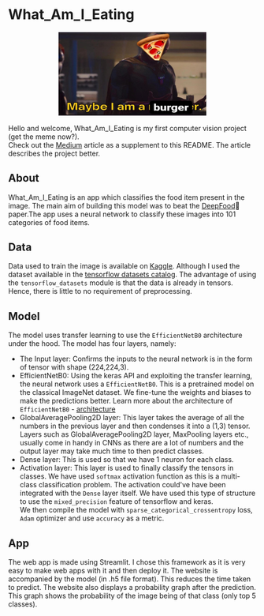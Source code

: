 # What_Am_I_Eating
<p align="center">
    <img width=300 height=168.75 src="assets/meme.jpeg">
</p>


Hello and welcome, What_Am_I_Eating is my first computer vision project (get the meme now?).  
Check out the [Medium](https://medium.com/@ishandandekar/foodvision-3843f38be45e) article as a supplement to this README. The article describes the project better.

## About
What_Am_I_Eating is an app which classifies the food item present in the image.  The main aim of building this model was to beat the [DeepFood](https://arxiv.org/abs/1606.05675)📄 paper.The app uses a neural network to classify these images into 101 categories of food items.

## Data
Data used to train the image is available on [Kaggle](https://www.kaggle.com/datasets/dansbecker/food-101). Although I used the dataset available in the [tensorflow datasets catalog](https://www.tensorflow.org/datasets/catalog/food101). The advantage of using the `tensorflow_datasets` module is that the data is already in tensors. Hence, there is little to no requirement of preprocessing.

## Model
The model uses transfer learning to use the `EfficientNetB0` architecture under the hood. The model has four layers, namely:
* The Input layer: Confirms the inputs to the neural network is in the form of tensor with shape (224,224,3).
* EfficientNetB0: Using the keras API and exploiting the transfer learning, the neural network uses a `EfficientNetB0`. This is a pretrained model on the classical ImageNet dataset. We fine-tune the weights and biases to make the predictions better. Learn more about the architecture of `EfficientNetB0` - [architecture](https://ai.googleblog.com/2019/05/efficientnet-improving-accuracy-and.html)
* GlobalAveragePooling2D layer: This layer takes the average of all the numbers in the previous layer and then condenses it into a (1,3) tensor. Layers such as GlobalAveragePooling2D layer, MaxPooling layers etc., usually come in handy in CNNs as there are a lot of numbers and the output layer may take much time to then predict classes.
* Dense layer: This is used so that we have 1 neuron for each class.
* Activation layer: This layer is used to finally classify the tensors in classes. We have used `softmax` activation function as this is a multi-class classification problem. The activation could've have been integrated with the `Dense` layer itself. We have used this type of structure to use the `mixed_precision` feature of tensorflow and keras.  
We then compile the model with `sparse_categorical_crossentropy` loss, `Adam` optimizer and use `accuracy` as a metric.

## App
The web app is made using Streamlit. I chose this framework as it is very easy to make web apps with it and then deploy it. The website is accompanied by the model (in .h5 file format). This reduces the time taken to predict. The website also displays a probability graph after the prediction. This graph shows the probability of the image being of that class (only top 5 classes).